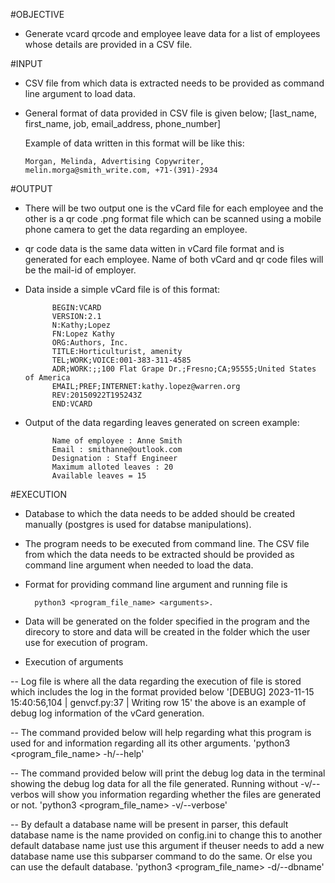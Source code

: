 #OBJECTIVE

- Generate vcard qrcode and employee leave data for a list of employees whose details are provided in a CSV file.

#INPUT

- CSV file from which data is extracted needs to be provided as command line argument to load data.

- General format of data provided in CSV file is given below;
    [last_name, first_name, job, email_address, phone_number]
    
    Example of data written in this format will be like this:
    
      Morgan, Melinda, Advertising Copywriter, melin.morga@smith_write.com, +71-(391)-2934
      
#OUTPUT

- There will be two output one is the vCard file for each employee and the other is a qr code .png format file which can be scanned using a mobile phone camera to get the data regarding an employee.
        
- qr code data is the same data witten in vCard file format and is generated for each employee. Name of both vCard and qr code files will be the mail-id of employer.

- Data inside a simple vCard file is of this format:
        
            BEGIN:VCARD
            VERSION:2.1
            N:Kathy;Lopez
            FN:Lopez Kathy
            ORG:Authors, Inc.
            TITLE:Horticulturist, amenity
            TEL;WORK;VOICE:001-383-311-4585
            ADR;WORK:;;100 Flat Grape Dr.;Fresno;CA;95555;United States of America
            EMAIL;PREF;INTERNET:kathy.lopez@warren.org
            REV:20150922T195243Z
            END:VCARD
            
- Output of the data regarding leaves generated on screen example:

            Name of employee : Anne Smith
            Email : smithanne@outlook.com
            Designation : Staff Engineer
            Maximum alloted leaves : 20
            Available leaves = 15 
            
#EXECUTION

- Database to which the data needs to be added should be created manually (postgres is used for databse manipulations).

- The program needs to be executed from command line. The CSV file from which the data needs to be extracted should be provided as command line argument when needed to load the data.

- Format for providing command line argument and running file is 
          
        python3 <program_file_name> <arguments>.

- Data will be generated on the folder specified in the program and the direcory to store and data will be created in the folder which the user use for execution of program.

- Execution of arguments
 
-- Log file is where all the data regarding the execution of file is stored which includes the log in the format provided below
         '[DEBUG] 2023-11-15 15:40:56,104 | genvcf.py:37 | Writing row 15' 
   the above is an example of debug log information of the vCard generation.
   
-- The command provided below will help regarding what this program is used for and information regarding all its other arguments.
      'python3 <program_file_name> -h/--help' 

-- The command provided below will print the debug log data in the terminal showing the debug log data for all the file generated. Running without -v/--verbos will show you       information regarding whether the files are generated or not.
          'python3 <program_file_name> -v/--verbose' 
          
-- By default a database name will be present in parser, this default database name is the name provided on config.ini to change this to another default database name just use this argument if theuser needs to add a new database name use this subparser command to do the same. Or else you can use the default database.
          'python3 <program_file_name> -d/--dbname'



